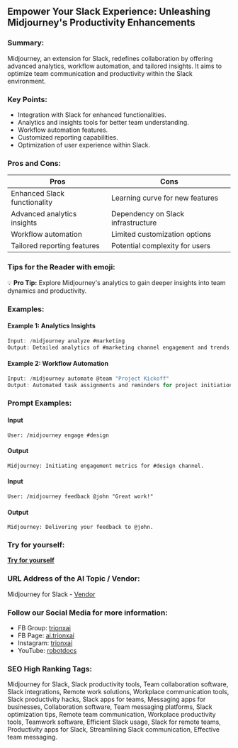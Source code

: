 ## Empower Your Slack Experience: Unleashing Midjourney's Productivity Enhancements

### Summary:
Midjourney, an extension for Slack, redefines collaboration by offering advanced analytics, workflow automation, and tailored insights. It aims to optimize team communication and productivity within the Slack environment.

### Key Points:
- Integration with Slack for enhanced functionalities.
- Analytics and insights tools for better team understanding.
- Workflow automation features.
- Customized reporting capabilities.
- Optimization of user experience within Slack.

### Pros and Cons:

| Pros                        | Cons                            |
|-----------------------------|---------------------------------|
| Enhanced Slack functionality| Learning curve for new features |
| Advanced analytics insights | Dependency on Slack infrastructure|
| Workflow automation         | Limited customization options   |
| Tailored reporting features | Potential complexity for users   |

### Tips for the Reader with emoji:
💡 **Pro Tip:** Explore Midjourney's analytics to gain deeper insights into team dynamics and productivity.

### Examples:

#### Example 1: Analytics Insights
```dart
Input: /midjourney analyze #marketing
Output: Detailed analytics of #marketing channel engagement and trends.
```

#### Example 2: Workflow Automation
```dart
Input: /midjourney automate @team "Project Kickoff"
Output: Automated task assignments and reminders for project initiation.
```

### Prompt Examples:
#### Input
```
User: /midjourney engage #design
```
#### Output
```
Midjourney: Initiating engagement metrics for #design channel.
```

#### Input
```
User: /midjourney feedback @john "Great work!"
```
#### Output
```
Midjourney: Delivering your feedback to @john.
```
### Try for yourself:
**[Try for yourself](<https://www.mjslackbot.com/>)**
### URL Address of the AI Topic / Vendor:
Midjourney for Slack - [Vendor](<https://www.mjslackbot.com/>)
### Follow our Social Media for more information:
- FB Group: [trionxai](https://www.facebook.com/groups/trionxai)
- FB Page: [ai.trionxai](https://www.facebook.com/ai.trionxai)
- Instagram: [trionxai](https://www.instagram.com/trionxai/)
- YouTube: [robotdocs](https://www.youtube.com/@robotdocs/)

### SEO High Ranking Tags:
Midjourney for Slack, Slack productivity tools, Team collaboration software, Slack integrations, Remote work solutions, Workplace communication tools, Slack productivity hacks, Slack apps for teams, Messaging apps for businesses, Collaboration software, Team messaging platforms, Slack optimization tips, Remote team communication, Workplace productivity tools, Teamwork software, Efficient Slack usage, Slack for remote teams, Productivity apps for Slack, Streamlining Slack communication, Effective team messaging.